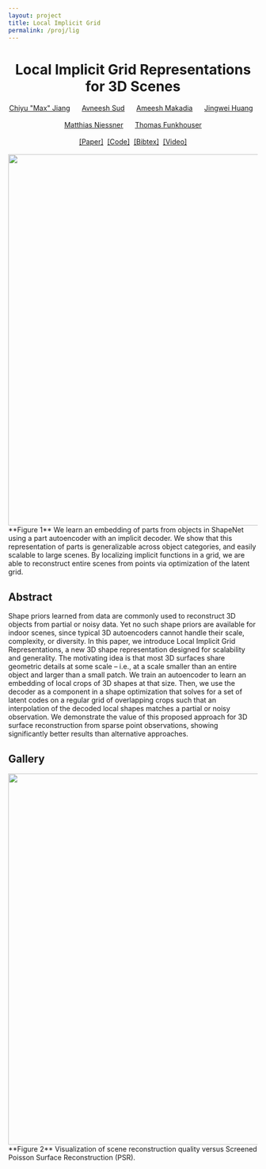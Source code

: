 ```yaml
---
layout: project
title: Local Implicit Grid
permalink: /proj/lig
---
```

<center>
<h1> Local Implicit Grid Representations for 3D Scenes </h1>
<a href="http://www.maxjiang.ml/">Chiyu "Max" Jiang</a> &nbsp; &nbsp; &nbsp;<a href="https://research.google/people/105052/">Avneesh Sud</a> &nbsp; &nbsp; &nbsp;<a href="http://www.ameeshmakadia.com/index.html">Ameesh Makadia</a> &nbsp; &nbsp; &nbsp;<a href="http://stanford.edu/~jingweih/">Jingwei Huang</a> &nbsp; &nbsp; &nbsp;<br>
<a href="https://www.niessnerlab.org/members/matthias_niessner/profile.html">Matthias Niessner</a> &nbsp; &nbsp; &nbsp;<a href="https://www.cs.princeton.edu/~funk/">Thomas Funkhouser</a><br />
<br>
<a href="#" onclick="window.location.href='https://arxiv.org/abs/2003.08981'">[Paper]</a>&nbsp;&nbsp;<a href="#" onclick="window.location.href='https://github.com/google-research/google-research/tree/master/local_implicit_grid'">[Code]</a>&nbsp;&nbsp;<a href="#" onclick="window.location.href='{{ site.baseurl }}/assets/bib/jiang2020lig.txt'">[Bibtex]</a>&nbsp;&nbsp;<a href="#" onclick="window.location.href='https://youtu.be/XCyl1-vxfII'">[Video]</a>
<br>
<br>
<img src="{{ site.baseurl }}/assets/img/lig/lig_teaser_wide.png" width="750"/>
</center>
**Figure 1** We learn an embedding of parts from objects in ShapeNet using a part autoencoder with an implicit decoder. We show that this representation of parts is generalizable across object categories, and easily scalable to large scenes. By localizing implicit functions in a grid, we are able to reconstruct entire scenes from points via optimization of the latent grid.

## Abstract

Shape priors learned from data are commonly used to reconstruct 3D objects from partial or noisy data. Yet no such shape priors are available for indoor scenes, since typical 3D autoencoders cannot handle their scale, complexity, or diversity. In this paper, we introduce Local Implicit Grid Representations, a new 3D shape representation designed for scalability and generality. The motivating idea is that most 3D surfaces share geometric details at some scale – i.e., at a scale smaller than an entire object and larger than
a small patch. We train an autoencoder to learn an embedding of local crops of 3D shapes at that size. Then, we use the decoder as a component in a shape optimization that solves for a set of latent codes on a regular grid of overlapping crops such that an interpolation of the decoded local shapes matches a partial or noisy observation. We demonstrate the value of this proposed approach for 3D surface reconstruction from sparse point observations, showing significantly better results than alternative approaches.

## Gallery
<center>
<img src="{{ site.baseurl }}/assets/img/lig/comparison.png" width="750"/>
</center>
**Figure 2** Visualization of scene reconstruction quality versus Screened Poisson Surface Reconstruction (PSR).
